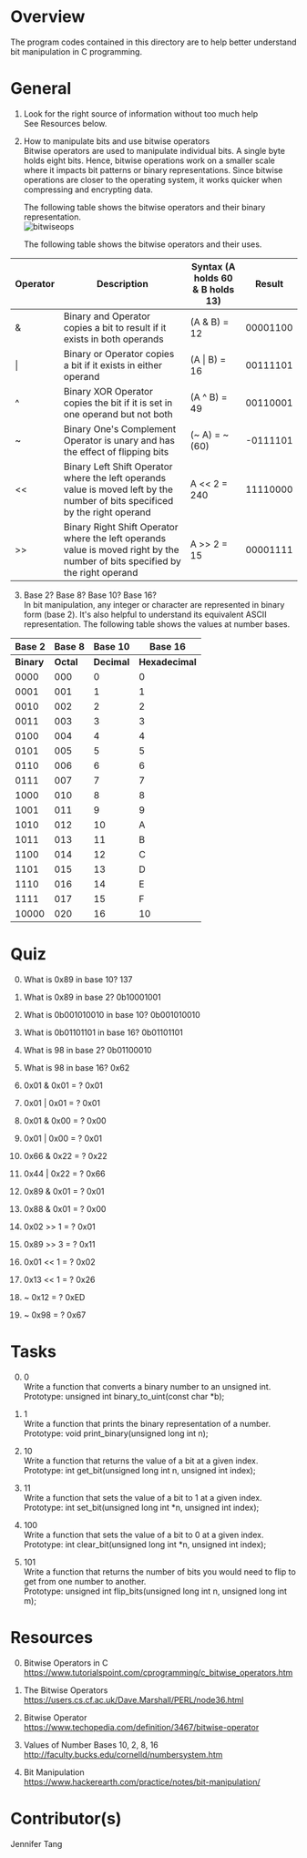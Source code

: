 # Overview #
The program codes contained in this directory are to help better understand bit manipulation in C programming.  

# General #
1. Look for the right source of information without too much help  
See Resources below.

2. How to manipulate bits and use bitwise operators  
Bitwise operators are used to manipulate individual bits.  A single byte holds eight bits.  Hence, bitwise operations work on a smaller scale where it impacts bit patterns or binary representations.  Since bitwise operations are closer to the operating system, it works quicker when compressing and encrypting data.  

    The following table shows the bitwise operators and their binary representation.  
![bitwiseops](https://i.imgur.com/uMiDcB5.png)

    The following table shows the bitwise operators and their uses.  

| Operator | Description                                                                                                                   | Syntax (A holds 60 & B holds 13) | Result   |
| -------- | ----------------------------------------------------------------------------------------------------------------------------- | -------------------------------- | -------- |
| &        | Binary and Operator copies a bit to result if it exists in both operands                                                      | (A & B) = 12                     | 00001100 |
| \|       | Binary or Operator copies a bit if it exists in either operand                                                                | (A \| B) = 16                     | 00111101 |
| ^        | Binary XOR Operator copies the bit if it is set in one operand but not both                                                   | (A ^ B) = 49                     | 00110001 |
| ~        | Binary One's Complement Operator is unary and has the effect of flipping bits                                                 | (~ A) = ~(60)                    | -0111101 |
| <<       | Binary Left Shift Operator where the left operands value is moved left by the number of bits specificed by the right operand  | A << 2 = 240                     | 11110000 |
| >>       | Binary Right Shift Operator where the left operands value is moved right by the number of bits specified by the right operand | A >> 2 = 15                      | 00001111 |

3. Base 2? Base 8? Base 10? Base 16?  
In bit manipulation, any integer or character are represented in binary form (base 2).  It's also helpful to understand its equivalent ASCII representation.  The following table shows the values at number bases.  

| Base 2     | Base 8    | Base 10     | Base 16         |
| ---------- | --------- | ----------- | --------------- |
| **Binary** | **Octal** | **Decimal** | **Hexadecimal** |
| 0000       | 000       | 0           | 0               |
| 0001       | 001       | 1           | 1               |
| 0010       | 002       | 2           | 2               |
| 0011       | 003       | 3           | 3               |
| 0100       | 004       | 4           | 4               |
| 0101       | 005       | 5           | 5               |
| 0110       | 006       | 6           | 6               |
| 0111       | 007       | 7           | 7               |
| 1000       | 010       | 8           | 8               |
| 1001       | 011       | 9           | 9               |   
| 1010       | 012       | 10          | A               |
| 1011       | 013       | 11          | B               |
| 1100       | 014       | 12          | C               |
| 1101       | 015       | 13          | D               |
| 1110       | 016       | 14          | E               |
| 1111       | 017       | 15          | F               |
| 10000      | 020       | 16          | 10              |

# Quiz #
0. What is 0x89 in base 10?  137  

1. What is 0x89 in base 2?  0b10001001  

2. What is 0b001010010 in base 10?  0b001010010  

3. What is 0b01101101 in base 16?  0b01101101  

4. What is 98 in base 2?  0b01100010  

5. What is 98 in base 16?  0x62  

6. 0x01 & 0x01 = ?  0x01  

7. 0x01 | 0x01 = ?  0x01  

8. 0x01 & 0x00 = ?  0x00  

9. 0x01 | 0x00 = ?  0x01  

10. 0x66 & 0x22 = ?  0x22  

11. 0x44 | 0x22 = ?  0x66  

12. 0x89 & 0x01 = ?  0x01  

13. 0x88 & 0x01 = ?  0x00

14. 0x02 >> 1 = ?  0x01  

15. 0x89 >> 3 = ?  0x11  

16. 0x01 << 1 = ?  0x02  

17. 0x13 << 1 = ?  0x26  

18. ~ 0x12 = ?  0xED  

19. ~ 0x98 = ?  0x67  

# Tasks #
0. 0  
Write a function that converts a binary number to an unsigned int.  
Prototype: unsigned int binary\_to\_uint(const char \*b);  

1. 1  
Write a function that prints the binary representation of a number.  
Prototype: void print\_binary(unsigned long int n);  

2. 10  
Write a function that returns the value of a bit at a given index.  
Prototype: int get\_bit(unsigned long int n, unsigned int index);  

3. 11  
Write a function that sets the value of a bit to 1 at a given index.  
Prototype: int set\_bit(unsigned long int \*n, unsigned int index);  

4. 100  
Write a function that sets the value of a bit to 0 at a given index.  
Prototype: int clear\_bit(unsigned long int \*n, unsigned int index);  

5. 101  
Write a function that returns the number of bits you would need to flip to get from one number to another.  
Prototype: unsigned int flip\_bits(unsigned long int n, unsigned long int m);  

# Resources #
0. Bitwise Operators in C  
<https://www.tutorialspoint.com/cprogramming/c_bitwise_operators.htm>  

1. The Bitwise Operators  
<https://users.cs.cf.ac.uk/Dave.Marshall/PERL/node36.html>  

2. Bitwise Operator  
<https://www.techopedia.com/definition/3467/bitwise-operator>  

3. Values of Number Bases 10, 2, 8, 16  
<http://faculty.bucks.edu/cornelld/numbersystem.htm>  

4. Bit Manipulation  
<https://www.hackerearth.com/practice/notes/bit-manipulation/>  

# Contributor(s) #
Jennifer Tang  

